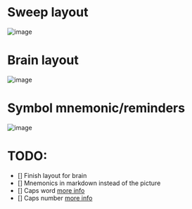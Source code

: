 
# Sweep layout
![image](https://github.com/iamDrakkir/zmk-config/blob/master/docs/export/sweep.png)

# Brain layout
![image](https://github.com/iamDrakkir/zmk-config/blob/master/docs/export/brain.png)

# Symbol mnemonic/reminders
![image](https://user-images.githubusercontent.com/38097580/201288652-b7363230-00dc-4a81-8a46-78db945c48f5.png)

# TODO:
- [] Finish layout for brain
- [] Mnemonics in markdown instead of the picture
- [] Caps word [more info](https://getreuer.info/posts/keyboards/caps-word/index.html)
- [] Caps number [more info](https://github.com/zmkfirmware/zmk/pull/1451)
